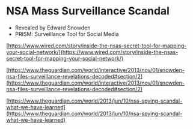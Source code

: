 # NSA Mass Surveillance Scandal

* Revealed by Edward Snowden
* PRISM: Surveillance Tool for Social Media

[https://www.wired.com/story/inside-the-nsas-secret-tool-for-mapping-your-social-network/](https://www.wired.com/story/inside-the-nsas-secret-tool-for-mapping-your-social-network/)

[https://www.theguardian.com/world/interactive/2013/nov/01/snowden-nsa-files-surveillance-revelations-decoded#section/2](https://www.theguardian.com/world/interactive/2013/nov/01/snowden-nsa-files-surveillance-revelations-decoded#section/2)

[https://www.theguardian.com/world/2013/jun/10/nsa-spying-scandal-what-we-have-learned](https://www.theguardian.com/world/2013/jun/10/nsa-spying-scandal-what-we-have-learned)

[\
](https://www.wired.com/story/inside-the-nsas-secret-tool-for-mapping-your-social-network/)
